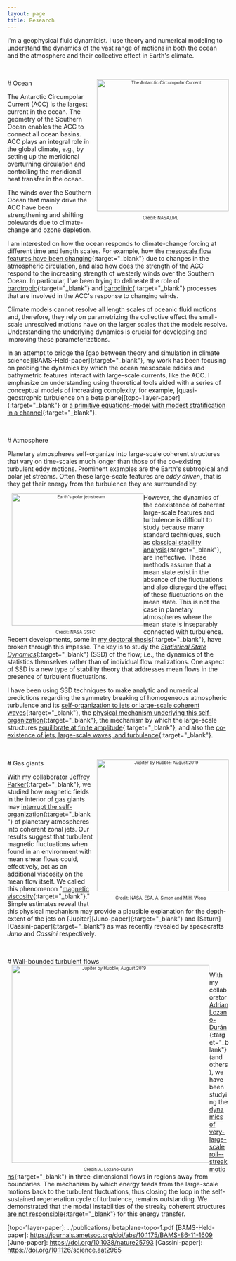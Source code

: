 ```yaml
---
layout: page
title: Research
---
```


I'm a geophysical fluid dynamicist. I use theory and numerical modeling to understand the dynamics of the vast range of motions in both the ocean and the atmosphere and their collective effect in Earth's climate. 

<h2 id="ocean"></h2><br/>
# Ocean

<div style="width:300 px; float: right; font-size:70%; text-align:center;"><img style="padding: 0 0 10px 10px; float: right;" src="../img/acc.png" alt="The Antarctic Circumpolar Current" width="300" style="padding-bottom:0.5em;" /><br/>Credit: NASA/JPL</div>


The Antarctic Circumpolar Current (ACC) is the largest current in the ocean. The geometry of the Southern Ocean enables the ACC to connect all ocean basins. ACC plays an integral role in the global climate, e.g., by setting up the meridional overturning circulation and controlling the meridional heat transfer in the ocean.

The winds over the Southern Ocean that mainly drive the ACC have been strengthening and shifting polewards due to climate-change and ozone depletion.

I am interested on how the ocean responds to climate-change forcing at different time and length scales. For example, how the [mesoscale flow features have been changing][TrackEddies-SSH-paper]{:target="_blank"} due to changes in the atmospheric circulation, and also how does the strength of the ACC respond to the increasing strength of westerly winds over the Southern Ocean. In particular, I've been trying to delineate the role of [barotropic][eddysaturation-paper]{:target="_blank"} and [baroclinic][eddysaturation-BC-BT-paper]{:target="_blank"} processes that are involved in the ACC's response to changing winds.

Climate models cannot resolve all length scales of oceanic fluid motions and, therefore, they rely on parametrizing the collective effect the small-scale unresolved motions have on the larger scales that the models resolve. Understanding the underlying dynamics is crucial for developing and improving these parameterizations.

In an attempt to bridge the [gap between theory and simulation in climate science][BAMS-Held-paper]{:target="_blank"}, my work has been focusing on probing the dynamics by which the ocean mesoscale eddies and bathymetric features interact with large-scale currents, like the ACC. I emphasize on understanding using theoretical tools aided with a series of conceptual models of increasing complexity, for example, [quasi-geostrophic turbulence on a beta plane][topo-1layer-paper]{:target="_blank"} or [a primitive equations-model with modest stratification in a channel][eddysaturation-BC-BT-paper]{:target="_blank"}.



<h2 id="atmosphere"></h2><br/>
# Atmosphere



Planetary atmospheres self-organize into large-scale coherent structures that vary on time-scales much longer than those of the co-existing turbulent eddy motions. Prominent examples are the Earth's subtropical and polar jet streams. Often these large-scale features are *eddy driven*, that is they get their energy from the turbulence they are surrounded by.


<div style="width:300 px; float: left; font-size:70%; text-align:center;"><img style="padding: 0 0 10px 10px; float: right;" src="../img/jetstream.png" alt="Earth's polar jet-stream" width="300" style="padding-bottom:0.5em;" /><br/>Credit: NASA GSFC</div>


However, the dynamics of the coexistence of coherent large-scale features and turbulence is difficult to study because many standard techniques, such as [classical stability analysis][stabilitywiki]{:target="_blank"}, are ineffective. These methods assume that a mean state exist in the absence of the fluctuations and also disregard the effect of these fluctuations on the mean state. This is not the case in planetary atmospheres where the mean state is inseparably connected with turbulence. Recent developments, some in [my doctoral thesis][phdthesis]{:target="_blank"}, have broken through this impasse. The key is to study the [*Statistical State Dynamics*][SSDreview-paper]{:target="_blank"} (SSD) of the flow; i.e., the dynamics of the statistics themselves rather than of individual flow realizations. One aspect of SSD is a new type of stability theory that addresses mean flows in the presence of turbulent fluctuations.

I have been using SSD techniques to make analytic and numerical predictions regarding the symmetry breaking of homogeneous atmospheric turbulence and its [self-organization to jets or large-scale coherent waves][s3t-jets-jas-paper]{:target="_blank"}, the [physical mechanism underlying this self-organization][s3t-stab-jas-paper]{:target="_blank"}, the mechanism by which the large-scale structures [equilibrate at finite amplitude][ssd-eckaus-paper]{:target="_blank"}, and also the [co-existence of jets, large-scale waves, and turbulence][ssd-jet-wave-paper]{:target="_blank"}. 

<h2 id="gasgiants"></h2><br/>
# Gas giants

<div style="width:300 px; float: right; font-size:70%; text-align:center;"><img style="padding: 0 0 10px 10px; float: right;" src="../img/Jupiter-Hubble-2019.png" alt="Jupiter by Hubble; August 2019" width="300" style="padding-bottom:0.5em;" /><br/>Credit: NASA, ESA, A. Simon and M.H. Wong</div>



With my collaborator [Jeffrey Parker][jeffsite]{:target="_blank"}, we studied how magnetic fields in the interior of gas giants may [interrupt the self-organization][magneticZF-paper]{:target="_blank"} of planetary atmospheres into coherent zonal jets. Our results suggest that turbulent magnetic fluctuations when found in an environment with mean shear flows could, effectively, act as an additional viscosity on the mean flow itself. We called this phenomenon "[magnetic viscosity][magneticviscosity-paper]{:target="_blank"}." Simple estimates reveal that this physical mechanism may provide a plausible explanation for the depth-extent of the jets on [Jupiter][Juno-paper]{:target="_blank"} and [Saturn][Cassini-paper]{:target="_blank"} as was recently revealed by spacecrafts *Juno* and *Cassini* respectively.


<h2 id="wallturbulence"></h2><br/>
# Wall-bounded turbulent flows

<div style="width:450 px; float: left; font-size:70%; text-align:center;"><img style="padding: 0 0 10px 10px; float: right;" src="../img/boundarylayer.png" alt="Jupiter by Hubble; August 2019" width="450" style="padding-bottom:0.5em;" /><br/>Credit: A. Lozano-Durán</div>


With my collaborator [Adrian Lozano-Durán][adriansite]{:target="_blank"} (and others), we have been studying the [dynamics of very-large-scale roll--streak motions][vlsm-poiseuille-paper]{:target="_blank"} in three-dimensional flows in regions away from boundaries. The mechanism by which energy feeds from the large-scale motions back to the turbulent fluctuations, thus closing the loop in the self-sustained regeneration cycle of turbulence, remains outstanding. We demonstrated that the modal instabilities of the streaky coherent structures [are not responsible][ModallyStableTurb-paper]{:target="_blank"} for this energy transfer.



[jeffsite]: https://jeffreybparker.com
[adriansite]: https://sites.google.com/view/adrianlozanoduran/
[stabilitywiki]: https://en.wikipedia.org/wiki/Hydrodynamic_stability
[magneticviscosity-paper]: ../publications/magneticviscosity-2019.pdf
[magneticZF-paper]: ../publications/magneticZF-2018.pdf
[ModallyStableTurb-paper]: ../publications/ModallyStableTurb.pdf
[vlsm-poiseuille-paper]: ../publications/VLSM-Poiseuille.pdf
[phdthesis]: ../theses/PhD_thesis_Navid.pdf
[SSDreview-paper]: http://users.uoa.gr/~pjioannou/papers/SSD_review.pdf
[ssd-jet-wave-paper]: ../publications/SSD_JetWave.pdf
[ssd-eckaus-paper]: ../publications/SSD_Eckhaus.pdf
[s3t-stab-jas-paper]: ../publications/S3T_barotropic_stability.pdf
[s3t-jets-jas-paper]: ../publications/S3T_jas.pdf
[TrackEddies-SSH-paper]: ../publications/TrackEddies-SSH.pdf
[eddysaturation-BC-BT-paper]: ../publications/EddySaturation-BC-BT.pdf
[eddysaturation-paper]: ../publications/EddySaturation-JPO-2018.pdf
[topo-1layer-paper]: ../publications/ betaplane-topo-1.pdf
[BAMS-Held-paper]: https://journals.ametsoc.org/doi/abs/10.1175/BAMS-86-11-1609
[Juno-paper]: https://doi.org/10.1038/nature25793
[Cassini-paper]: https://doi.org/10.1126/science.aat2965
